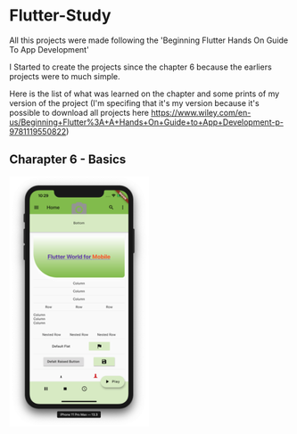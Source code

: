 # Flutter-Study
All this projects were made following the 'Beginning Flutter Hands On Guide To App Development'

I Started to create the projects since the chapter 6 because the earliers projects were to much simple.

Here is the list of what was learned on the chapter and some prints of my version of the project (I'm specifing that it's my version because it's possible to download all projects here https://www.wiley.com/en-us/Beginning+Flutter%3A+A+Hands+On+Guide+to+App+Development-p-9781119550822)

## Charapter 6 - Basics

<img src="https://github.com/MatheusMassula/Flutter-Study/blob/master/ch6_basics/prints/ch6_basics.png" width="250"/>
